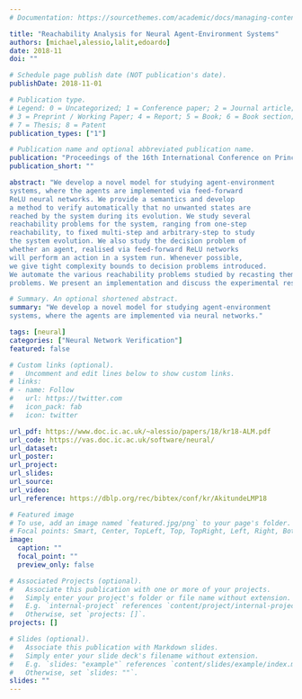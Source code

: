 ```yaml
---
# Documentation: https://sourcethemes.com/academic/docs/managing-content/

title: "Reachability Analysis for Neural Agent-Environment Systems"
authors: [michael,alessio,lalit,edoardo]
date: 2018-11
doi: ""

# Schedule page publish date (NOT publication's date).
publishDate: 2018-11-01

# Publication type.
# Legend: 0 = Uncategorized; 1 = Conference paper; 2 = Journal article;
# 3 = Preprint / Working Paper; 4 = Report; 5 = Book; 6 = Book section;
# 7 = Thesis; 8 = Patent
publication_types: ["1"]

# Publication name and optional abbreviated publication name.
publication: "Proceedings of the 16th International Conference on Principles of Knowledge Representation and Reasoning (KR 2018)"
publication_short: ""

abstract: "We develop a novel model for studying agent-environment
systems, where the agents are implemented via feed-forward
ReLU neural networks. We provide a semantics and develop
a method to verify automatically that no unwanted states are
reached by the system during its evolution. We study several
reachability problems for the system, ranging from one-step
reachability, to fixed multi-step and arbitrary-step to study
the system evolution. We also study the decision problem of
whether an agent, realised via feed-forward ReLU networks
will perform an action in a system run. Whenever possible,
we give tight complexity bounds to decision problems introduced.
We automate the various reachability problems studied by recasting them as mixed-integer linear programming
problems. We present an implementation and discuss the experimental results obtained on a range of test cases."

# Summary. An optional shortened abstract.
summary: "We develop a novel model for studying agent-environment
systems, where the agents are implemented via neural networks."

tags: [neural]
categories: ["Neural Network Verification"]
featured: false

# Custom links (optional).
#   Uncomment and edit lines below to show custom links.
# links:
# - name: Follow
#   url: https://twitter.com
#   icon_pack: fab
#   icon: twitter

url_pdf: https://www.doc.ic.ac.uk/~alessio/papers/18/kr18-ALM.pdf
url_code: https://vas.doc.ic.ac.uk/software/neural/
url_dataset:
url_poster:
url_project:
url_slides: 
url_source:
url_video:
url_reference: https://dblp.org/rec/bibtex/conf/kr/AkitundeLMP18

# Featured image
# To use, add an image named `featured.jpg/png` to your page's folder. 
# Focal points: Smart, Center, TopLeft, Top, TopRight, Left, Right, BottomLeft, Bottom, BottomRight.
image:
  caption: ""
  focal_point: ""
  preview_only: false

# Associated Projects (optional).
#   Associate this publication with one or more of your projects.
#   Simply enter your project's folder or file name without extension.
#   E.g. `internal-project` references `content/project/internal-project/index.md`.
#   Otherwise, set `projects: []`.
projects: []

# Slides (optional).
#   Associate this publication with Markdown slides.
#   Simply enter your slide deck's filename without extension.
#   E.g. `slides: "example"` references `content/slides/example/index.md`.
#   Otherwise, set `slides: ""`.
slides: ""
---
```

